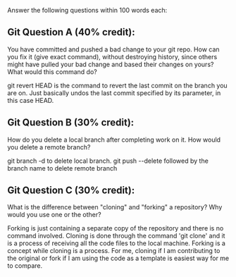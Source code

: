 Answer the following questions within 100 words each:

## Git Question A (40% credit):

You have committed and pushed a bad change to your git repo.  How can you fix it (give exact command), without destroying history, since others might have pulled your bad change and based their changes on yours?  What would this command do?

git revert HEAD is the command to revert the last commit on the branch you are on.  Just basically undos the last commit specified by its parameter, in this case HEAD.  
## Git Question B (30% credit):

How do you delete a local branch after completing work on it.  How would you delete a remote branch?

git branch -d to delete local branch.  git push --delete followed by the branch name to delete remote branch

## Git Question C (30% credit):

What is the difference between "cloning" and "forking" a repository?  Why would you use one or the other?

Forking is just containing a separate copy of the repository and there is no command involved. Cloning is done through the command 'git clone' and it is a process of receiving all the code files to the local machine. Forking is a concept while cloning is a process. For me, cloning if I am contributing to the original or fork if I am using the code as a template is easiest way for me to compare.
